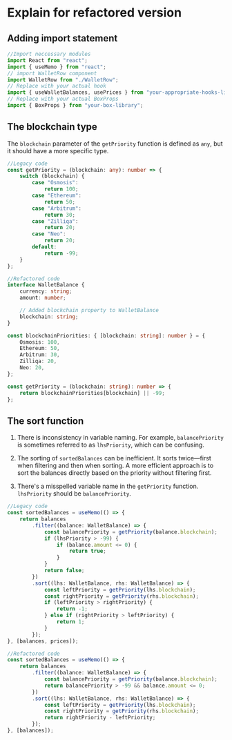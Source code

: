 # Explain for refactored version

## Adding import statement

```typescript
//Import neccessary modules
import React from "react";
import { useMemo } from "react";
// import WalletRow component
import WalletRow from "./WalletRow";
// Replace with your actual hook
import { useWalletBalances, usePrices } from "your-appropriate-hooks-library";
// Replace with your actual BoxProps
import { BoxProps } from "your-box-library";
```

## The blockchain type

The `blockchain` parameter of the `getPriority` function is defined as `any`, but it should have a more specific type.

```typescript
//Legacy code
const getPriority = (blockchain: any): number => {
    switch (blockchain) {
        case "Osmosis":
            return 100;
        case "Ethereum":
            return 50;
        case "Arbitrum":
            return 30;
        case "Zilliqa":
            return 20;
        case "Neo":
            return 20;
        default:
            return -99;
    }
};
```

```typescript
//Refactored code
interface WalletBalance {
    currency: string;
    amount: number;

    // Added blockchain property to WalletBalance
    blockchain: string;
}

const blockchainPriorities: { [blockchain: string]: number } = {
    Osmosis: 100,
    Ethereum: 50,
    Arbitrum: 30,
    Zilliqa: 20,
    Neo: 20,
};

const getPriority = (blockchain: string): number => {
    return blockchainPriorities[blockchain] || -99;
};
```

## The sort function

1. There is inconsistency in variable naming. For example, `balancePriority` is sometimes referred to as `lhsPriority`, which can be confusing.

2. The sorting of `sortedBalances` can be inefficient. It sorts twice—first when filtering and then when sorting. A more efficient approach is to sort the balances directly based on the priority without filtering first.

3. There's a misspelled variable name in the `getPriority` function. `lhsPriority` should be `balancePriority`.

```typescript
//Legacy code
const sortedBalances = useMemo(() => {
    return balances
        .filter((balance: WalletBalance) => {
            const balancePriority = getPriority(balance.blockchain);
            if (lhsPriority > -99) {
                if (balance.amount <= 0) {
                    return true;
                }
            }
            return false;
        })
        .sort((lhs: WalletBalance, rhs: WalletBalance) => {
            const leftPriority = getPriority(lhs.blockchain);
            const rightPriority = getPriority(rhs.blockchain);
            if (leftPriority > rightPriority) {
                return -1;
            } else if (rightPriority > leftPriority) {
                return 1;
            }
        });
}, [balances, prices]);
```

```typescript
//Refactored code
const sortedBalances = useMemo(() => {
    return balances
        .filter((balance: WalletBalance) => {
            const balancePriority = getPriority(balance.blockchain);
            return balancePriority > -99 && balance.amount <= 0;
        })
        .sort((lhs: WalletBalance, rhs: WalletBalance) => {
            const leftPriority = getPriority(lhs.blockchain);
            const rightPriority = getPriority(rhs.blockchain);
            return rightPriority - leftPriority;
        });
}, [balances]);
```
